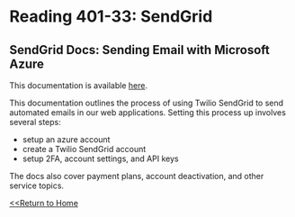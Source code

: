 # Reading 401-33: SendGrid

## SendGrid Docs: Sending Email with Microsoft Azure
This documentation is available [here](https://docs.sendgrid.com/for-developers/partners/microsoft-azure-2021#create-a-twilio-sendgrid-account).

This documentation outlines the process of using Twilio SendGrid to send automated emails in our web applications. Setting this process up involves several steps: 

- setup an azure account
- create a Twilio SendGrid account
- setup 2FA, account settings, and API keys

The docs also cover payment plans, account deactivation, and other service topics. 


[<<Return to Home](../README.md)